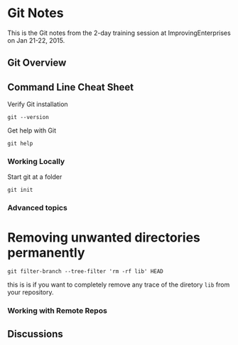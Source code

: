 
# Git Notes
This is the Git notes from the 2-day training session at ImprovingEnterprises on Jan 21-22, 2015.
## Git Overview

## Command Line Cheat Sheet
Verify Git installation
```
git --version
```
Get help with Git
```
git help
```
### Working Locally
Start git at a folder
```
git init
```

### Advanced topics
# Removing unwanted directories permanently

```git filter-branch --tree-filter 'rm -rf lib' HEAD```

this is is if you want to completely remove any trace of the diretory `lib` from your repository.

### Working with Remote Repos

## Discussions
